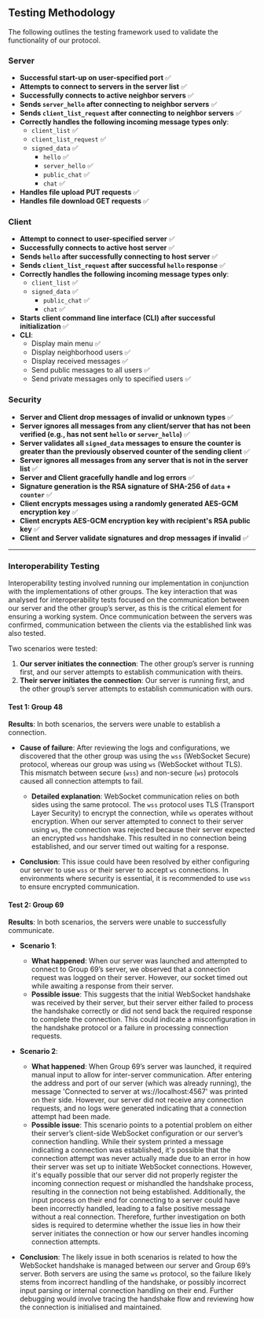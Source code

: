 ## Testing Methodology

The following outlines the testing framework used to validate the functionality of our protocol.

### Server

- **Successful start-up on user-specified port** ✅
- **Attempts to connect to servers in the server list** ✅
- **Successfully connects to active neighbor servers** ✅
- **Sends `server_hello` after connecting to neighbor servers** ✅
- **Sends `client_list_request` after connecting to neighbor servers** ✅
- **Correctly handles the following incoming message types only**:
  - `client_list` ✅
  - `client_list_request` ✅
  - `signed_data` ✅
    - `hello` ✅
    - `server_hello` ✅
    - `public_chat` ✅
    - `chat` ✅
- **Handles file upload PUT requests** ✅
- **Handles file download GET requests** ✅

### Client

- **Attempt to connect to user-specified server** ✅
- **Successfully connects to active host server** ✅
- **Sends `hello` after successfully connecting to host server** ✅
- **Sends `client_list_request` after successful `hello` response** ✅
- **Correctly handles the following incoming message types only**:
  - `client_list` ✅
  - `signed_data` ✅
    - `public_chat` ✅
    - `chat` ✅
- **Starts client command line interface (CLI) after successful initialization** ✅
- **CLI**:
  - Display main menu ✅
  - Display neighborhood users ✅
  - Display received messages ✅
  - Send public messages to all users ✅
  - Send private messages only to specified users ✅

### Security

- **Server and Client drop messages of invalid or unknown types** ✅
- **Server ignores all messages from any client/server that has not been verified (e.g., has not sent `hello` or `server_hello`)** ✅
- **Server validates all `signed_data` messages to ensure the counter is greater than the previously observed counter of the sending client** ✅
- **Server ignores all messages from any server that is not in the server list** ✅
- **Server and Client gracefully handle and log errors** ✅
- **Signature generation is the RSA signature of SHA-256 of `data` + `counter`** ✅
- **Client encrypts messages using a randomly generated AES-GCM encryption key** ✅
- **Client encrypts AES-GCM encryption key with recipient's RSA public key** ✅
- **Client and Server validate signatures and drop messages if invalid** ✅

---

### Interoperability Testing

Interoperability testing involved running our implementation in conjunction with the implementations of other groups. The key interaction that was analysed for interoperability tests focused on the communication between our server and the other group’s server, as this is the critical element for ensuring a working system. Once communication between the servers was confirmed, communication between the clients via the established link was also tested.

Two scenarios were tested:
1. **Our server initiates the connection**: The other group’s server is running first, and our server attempts to establish communication with theirs.
2. **Their server initiates the connection**: Our server is running first, and the other group’s server attempts to establish communication with ours.

#### Test 1: Group 48

**Results**: In both scenarios, the servers were unable to establish a connection.

- **Cause of failure**: After reviewing the logs and configurations, we discovered that the other group was using the `wss` (WebSocket Secure) protocol, whereas our group was using `ws` (WebSocket without TLS). This mismatch between secure (`wss`) and non-secure (`ws`) protocols caused all connection attempts to fail.
  
  - **Detailed explanation**: WebSocket communication relies on both sides using the same protocol. The `wss` protocol uses TLS (Transport Layer Security) to encrypt the connection, while `ws` operates without encryption. When our server attempted to connect to their server using `ws`, the connection was rejected because their server expected an encrypted `wss` handshake. This resulted in no connection being established, and our server timed out waiting for a response.

- **Conclusion**: This issue could have been resolved by either configuring our server to use `wss` or their server to accept `ws` connections. In environments where security is essential, it is recommended to use `wss` to ensure encrypted communication.

#### Test 2: Group 69

**Results**: In both scenarios, the servers were unable to successfully communicate.

- **Scenario 1**: 
  - **What happened**: When our server was launched and attempted to connect to Group 69’s server, we observed that a connection request was logged on their server. However, our socket timed out while awaiting a response from their server.
  - **Possible issue**: This suggests that the initial WebSocket handshake was received by their server, but their server either failed to process the handshake correctly or did not send back the required response to complete the connection. This could indicate a misconfiguration in the handshake protocol or a failure in processing connection requests.
  
- **Scenario 2**: 
  - **What happened**: When Group 69’s server was launched, it required manual input to allow for inter-server communication. After entering the address and port of our server (which was already running), the message 'Connected to server at ws://localhost:4567' was printed on their side. However, our server did not receive any connection requests, and no logs were generated indicating that a connection attempt had been made.
  - **Possible issue**: This scenario points to a potential problem on either their server’s client-side WebSocket configuration or our server’s connection handling. While their system printed a message indicating a connection was established, it's possible that the connection attempt was never actually made due to an error in how their server was set up to initiate WebSocket connections. However, it's equally possible that our server did not properly register the incoming connection request or mishandled the handshake process, resulting in the connection not being established. Additionally, the input process on their end for connecting to a server could have been incorrectly handled, leading to a false positive message without a real connection. Therefore, further investigation on both sides is required to determine whether the issue lies in how their server initiates the connection or how our server handles incoming connection attempts.

- **Conclusion**: The likely issue in both scenarios is related to how the WebSocket handshake is managed between our server and Group 69’s server. Both servers are using the same `ws` protocol, so the failure likely stems from incorrect handling of the handshake, or possibly incorrect input parsing or internal connection handling on their end. Further debugging would involve tracing the handshake flow and reviewing how the connection is initialised and maintained.
